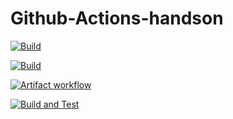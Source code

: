 # Github-Actions-handson

[![Build](https://github.com/ankitrai1985/Github-Actions-handson/actions/workflows/build.yml/badge.svg)](https://github.com/ankitrai1985/Github-Actions-handson/actions/workflows/build.yml)

[![Build](https://github.com/ankitrai1985/Github-Actions-handson/actions/workflows/build.yml/badge.svg?event=push)](https://github.com/ankitrai1985/Github-Actions-handson/actions/workflows/build.yml)

[![Artifact workflow](https://github.com/ankitrai1985/Github-Actions-handson/actions/workflows/artifact.yml/badge.svg)](https://github.com/ankitrai1985/Github-Actions-handson/actions/workflows/artifact.yml)

[![Build and Test](https://github.com/ankitrai1985/Github-Actions-handson/actions/workflows/build-test.yml/badge.svg)](https://github.com/ankitrai1985/Github-Actions-handson/actions/workflows/build-test.yml)


